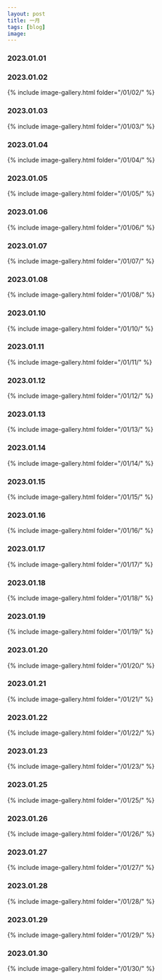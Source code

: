 ```yaml
---
layout: post
title: 一月
tags: [blog]
image: 
---
```


<script src="https://code.jquery.com/jquery-3.6.0.min.js"></script>
<script>
$(document).ready(function() {
    // GitHub API URL for the image folder
    const apiUrl = "https://api.github.com/repos/modem-56k/img/git/trees/main?recursive=1";

    // Fetch the list of files from GitHub
    $.getJSON(apiUrl, function(data) {
        const imageFiles = data.tree.filter(file => {
            return file.path.startsWith("2023/01/01/") && (file.path.endsWith(".jpg") || file.path.endsWith(".jpeg"));
        });

        // Generate the HTML for each image
        imageFiles.forEach(file => {
            const imageUrl = `https://raw.githubusercontent.com/modem-56k/img/main/${file.path}`;
            const filename = file.path.split("/").pop().split(".")[0];

            const imageElement = `
                <li>
                    <a href="${imageUrl}" title="${filename}" target="_blank">
                        <img src="//images.weserv.nl/?url=${imageUrl}&w=300&h=300&output=jpg&q=50&t=square" alt="${filename}" title="${filename}" />
                        <span>${filename}</span>
                    </a>
                </li>
            `;

            // Append the image to the gallery
            $("#external-image-gallery").append(imageElement);
        });
    });
});
</script>


### 2023.01.01

<ul id="external-image-gallery" class="image-gallery"></ul>

### 2023.01.02

{% include image-gallery.html folder="/01/02/" %}

### 2023.01.03

{% include image-gallery.html folder="/01/03/" %}

### 2023.01.04

{% include image-gallery.html folder="/01/04/" %}

### 2023.01.05

{% include image-gallery.html folder="/01/05/" %}

### 2023.01.06

{% include image-gallery.html folder="/01/06/" %}

### 2023.01.07

{% include image-gallery.html folder="/01/07/" %}

### 2023.01.08

{% include image-gallery.html folder="/01/08/" %}

### 2023.01.10

{% include image-gallery.html folder="/01/10/" %}

### 2023.01.11

{% include image-gallery.html folder="/01/11/" %}

### 2023.01.12

{% include image-gallery.html folder="/01/12/" %}

### 2023.01.13

{% include image-gallery.html folder="/01/13/" %}

### 2023.01.14

{% include image-gallery.html folder="/01/14/" %}

### 2023.01.15

{% include image-gallery.html folder="/01/15/" %}

### 2023.01.16

{% include image-gallery.html folder="/01/16/" %}

### 2023.01.17

{% include image-gallery.html folder="/01/17/" %}

### 2023.01.18

{% include image-gallery.html folder="/01/18/" %}

### 2023.01.19

{% include image-gallery.html folder="/01/19/" %}

### 2023.01.20

{% include image-gallery.html folder="/01/20/" %}

### 2023.01.21

{% include image-gallery.html folder="/01/21/" %}

### 2023.01.22

{% include image-gallery.html folder="/01/22/" %}

### 2023.01.23

{% include image-gallery.html folder="/01/23/" %}

### 2023.01.25

{% include image-gallery.html folder="/01/25/" %}

### 2023.01.26

{% include image-gallery.html folder="/01/26/" %}

### 2023.01.27

{% include image-gallery.html folder="/01/27/" %}

### 2023.01.28

{% include image-gallery.html folder="/01/28/" %}

### 2023.01.29

{% include image-gallery.html folder="/01/29/" %}

### 2023.01.30

{% include image-gallery.html folder="/01/30/" %}